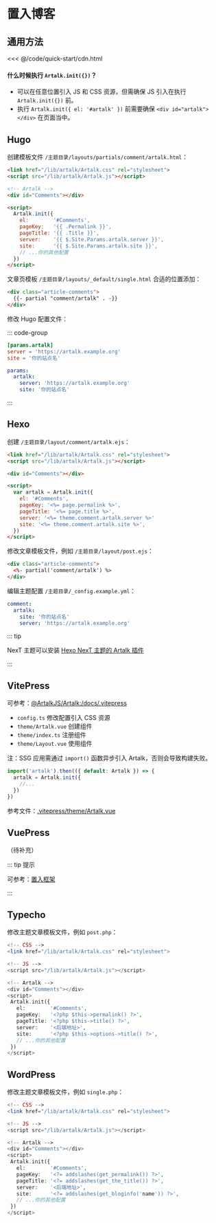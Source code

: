 # 置入博客

## 通用方法

<<< @/code/quick-start/cdn.html

#### 什么时候执行 `Artalk.init({})`？

- 可以在任意位置引入 JS 和 CSS 资源，但需确保 JS 引入在执行 `Artalk.init({})` 前。
- 执行 `Artalk.init({ el: '#artalk' })` 前需要确保 `<div id="artalk"></div>` 在页面当中。

## Hugo

创建模板文件 `/主题目录/layouts/partials/comment/artalk.html`：

```html
<link href="/lib/artalk/Artalk.css" rel="stylesheet">
<script src="/lib/artalk/Artalk.js"></script>

<!-- Artalk -->
<div id="Comments"></div>

<script>
  Artalk.init({
    el:        '#Comments',
    pageKey:   '{{ .Permalink }}',
    pageTitle: '{{ .Title }}',
    server:    '{{ $.Site.Params.artalk.server }}',
    site:      '{{ $.Site.Params.artalk.site }}',
    // ...你的其他配置
  })
</script>
```

文章页模板 `/主题目录/layouts/_default/single.html` 合适的位置添加：

```html
<div class="article-comments">
  {{- partial "comment/artalk" . -}}
</div>
```

修改 Hugo 配置文件：

::: code-group

```toml [config.toml]
[params.artalk]
server = 'https://artalk.example.org'
site = '你的站点名'
```


```yaml [config.yaml]
params:
  artalk:
    server: 'https://artalk.example.org'
    site: '你的站点名'
```

:::

## Hexo

创建 `/主题目录/layout/comment/artalk.ejs`：

```html
<link href="/lib/artalk/Artalk.css" rel="stylesheet">
<script src="/lib/artalk/Artalk.js"></script>

<div id="Comments"></div>

<script>
  var artalk = Artalk.init({
    el: '#Comments',
    pageKey: '<%= page.permalink %>',
    pageTitle: '<%= page.title %>',
    server: '<%= theme.comment.artalk.server %>'
    site: '<%= theme.comment.artalk.site %>',
  })
</script>
```

修改文章模板文件，例如 `/主题目录/layout/post.ejs`：

```html
<div class="article-comments">
  <%- partial('comment/artalk') %>
</div>
```

编辑主题配置 `/主题目录/_config.example.yml`：

```yaml
comment:
  artalk:
    site: '你的站点名'
    server: 'https://artalk.example.org'
```

::: tip

NexT 主题可以安装 [Hexo NexT 主题的 Artalk 插件](https://github.com/leirock/hexo-next-artalk)

:::

## VitePress

可参考：[@ArtalkJS/Artalk:/docs/.vitepress](https://github.com/ArtalkJS/Artalk/tree/master/docs/.vitepress)

- `config.ts` 修改配置引入 CSS 资源
- `theme/Artalk.vue` 创建组件
- `theme/index.ts` 注册组件
- `theme/Layout.vue` 使用组件

注：SSG 应用需通过 `import()` 函数异步引入 Artalk，否则会导致构建失败。

```ts
import('artalk').then(({ default: Artalk }) => {
  artalk = Artalk.init({
    //...
  })
})
```

参考文件：[.vitepress/theme/Artalk.vue](https://github.com/ArtalkJS/Artalk/blob/master/docs/.vitepress/theme/Artalk.vue)

## VuePress

（待补充）

::: tip 提示

可参考：[置入框架](./import-framework.md)

:::

## Typecho

修改主题文章模板文件，例如 `post.php`：

```php
<!-- CSS -->
<link href="/lib/artalk/Artalk.css" rel="stylesheet">

<!-- JS -->
<script src="/lib/artalk/Artalk.js"></script>

<!-- Artalk -->
<div id="Comments"></div>
<script>
 Artalk.init({
   el:        '#Comments',
   pageKey:   '<?php $this->permalink() ?>',
   pageTitle: '<?php $this->title() ?>',
   server:    '<后端地址>',
   site:      '<?php $this->options->title() ?>',
   // ...你的其他配置
 })
</script>
```

## WordPress

修改主题文章模板文件，例如 `single.php`：

```php
<!-- CSS -->
<link href="/lib/artalk/Artalk.css" rel="stylesheet">

<!-- JS -->
<script src="/lib/artalk/Artalk.js"></script>

<!-- Artalk -->
<div id="Comments"></div>
<script>
 Artalk.init({
   el:        '#Comments',
   pageKey:   '<?= addslashes(get_permalink()) ?>',
   pageTitle: '<?= addslashes(get_the_title()) ?>',
   server:    '<后端地址>',
   site:      '<?= addslashes(get_bloginfo('name')) ?>',
   // ...你的其他配置
 })
</script>
```
